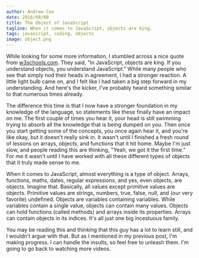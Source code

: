 ```yaml
---
author: Andrew Cox
date: 2016/08/08
title: The Object of JavaScript
tagline: When it comes to JavaScript, objects are king.
tags: javascript, coding, objects
image: object.png
---
```


While looking for some more information, I stumbled across a nice quote from [w3schools.com](http://w3schools.com). They said, "In JavaScript, objects are king. If you understand objects, you understand JavaScript." While many people who see that simply nod their heads in agreement, I had a stronger reaction. A little light bulb came on, and I felt like I had taken a big step forward in my understanding. And here's the kicker, I've probably heard something similar to that numerous times already.

<!--more-->

The difference this time is that I now have a stronger foundation in my knowledge of the language, so statements like these finally have an impact on me. The first couple of times you hear it, your head is still swimming trying to absorb all the knowledge that is being dumped on you. Then once you start getting some of the concepts, you once again hear it, and you're like okay, but it doesn't really sink in. It wasn't until I finished a fresh round of lessons on arrays, objects, and functions that it hit home. Maybe I'm just slow, and people reading this are thinking, "Yeah, we got it the first time." For me it wasn't until I have worked with all these different types of objects that it truly made sense to me. 

When it comes to JavaScript, almost everything is a type of object. Arrays, functions, maths, dates, regular expressions, and yes, even objects, are objects. Imagine that. Basically, all values except primitive values are objects. Primitive values are strings, numbers, true, false, null, and (our very favorite) undefined. Objects are variables containing variables. While variables contain a single value, objects can contain many values. Objects can hold functions (called methods) and arrays inside its properties. Arrays can contain objects in its indices. It's all just one big incestuous family.

You may be reading this and thinking that this guy has a lot to learn still, and I wouldn't argue with that. But as I mentioned in my previous post, I'm making progress. I can handle the insults, so feel free to unleash them. I'm going to go back to watching more videos.
